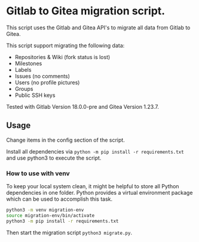 # Gitlab to Gitea migration script.

This script uses the Gitlab and Gitea API's to migrate all data from
Gitlab to Gitea.

This script support migrating the following data:
 - Repositories & Wiki (fork status is lost)
 - Milestones
 - Labels
 - Issues (no comments)
 - Users (no profile pictures)
 - Groups
 - Public SSH keys

Tested with Gitlab Version 18.0.0-pre and Gitea Version 1.23.7.

## Usage
Change items in the config section of the script.

Install all dependencies via `python -m pip install -r requirements.txt` and
use python3 to execute the script.

### How to use with venv
To keep your local system clean, it might be helpful to store all Python dependencies in one folder.
Python provides a virtual environment package which can be used to accomplish this task.

```bash
python3 -m venv migration-env
source migration-env/bin/activate
python3 -m pip install -r requirements.txt
```

Then start the migration script `python3 migrate.py`.
